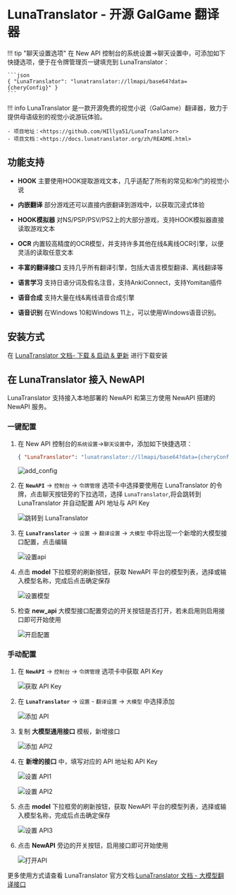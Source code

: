 # LunaTranslator - 开源 GalGame 翻译器
!!! tip "聊天设置选项"
    在 New API 控制台的系统设置->聊天设置中，可添加如下快捷选项，便于在令牌管理页一键填充到 LunaTranslator：

    ```json
    { "LunaTranslator": "lunatranslator://llmapi/base64?data={cheryConfig}" }
    ```

!!! info
    LunaTranslator 是一款开源免费的视觉小说（GalGame）翻译器，致力于提供母语级别的视觉小说游玩体验。

    - 项目地址：<https://github.com/HIllya51/LunaTranslator>
    - 项目文档：<https://docs.lunatranslator.org/zh/README.html>

## 功能支持

- **HOOK** 主要使用HOOK提取游戏文本，几乎适配了所有的常见和冷门的视觉小说

- **内嵌翻译** 部分游戏还可以直接内嵌翻译到游戏中，以获取沉浸式体验

- **HOOK模拟器** 对NS/PSP/PSV/PS2上的大部分游戏，支持HOOK模拟器直接读取游戏文本

- **OCR** 内置较高精度的OCR模型，并支持许多其他在线&离线OCR引擎，以便灵活的读取任意文本

- **丰富的翻译接口** 支持几乎所有翻译引擎，包括大语言模型翻译、离线翻译等

- **语言学习** 支持日语分词及假名注音，支持AnkiConnect，支持Yomitan插件

- **语音合成** 支持大量在线&离线语音合成引擎

- **语音识别** 在Windows 10和Windows 11上，可以使用Windows语音识别。

## 安装方式 

在 [LunaTranslator 文档- 下载 & 启动 & 更新](https://docs.lunatranslator.org/zh/README.html) 进行下载安装

## 在 LunaTranslator 接入 NewAPI

LunaTranslator 支持接入本地部署的 NewAPI 和第三方使用 NewAPI 搭建的 NewAPI 服务。

### 一键配置
1. 在 New API 控制台的`系统设置`->`聊天设置`中，添加如下快捷选项：
    
    ```json
    { "LunaTranslator": "lunatranslator://llmapi/base64?data={cheryConfig}" }
    ```
   
    ![add_config](../assets/luna_translator/add_config.png)

2. 在 **`NewAPI`** -> `控制台` -> `令牌管理` 选项卡中选择要使用在 LunaTranslator 的令牌，点击聊天按钮旁的下拉选项，选择 `LunaTranslator`,将会跳转到 LunaTranslator 并自动配置 API 地址与 API Key

    ![跳转到 LunaTranslator](../assets/luna_translator/jump_to_app.png)

3. 在 **`LunaTranslator`** -> `设置` -> `翻译设置` -> `大模型` 中将出现一个新增的大模型接口配置，点击编辑

    ![设置api](../assets/luna_translator/api_setting.png)

4. 点击 **model** 下拉框旁的刷新按钮，获取 NewAPI 平台的模型列表，选择或输入模型名称，完成后点击确定保存

    ![设置模型](../assets/luna_translator/setting_model.png)

5. 检查 **new_api** 大模型接口配置旁边的开关按钮是否打开，若未启用则启用接口即可开始使用

    ![开启配置](../assets/luna_translator/open_config.png)

### 手动配置

1. 在 **`NewAPI`** -> `控制台` -> `令牌管理` 选项卡中获取 API Key

    ![获取 API Key](../assets/luna_translator/copy_api_key.png)

2. 在 **`LunaTranslator`** -> `设置` - `翻译设置` -> `大模型` 中选择添加

    ![添加 API](../assets/luna_translator/add_api.png)

3. 复制 **大模型通用接口** 模板，新增接口

    ![添加 API2](../assets/luna_translator/add_api_2.png)

4. 在 **新增的接口** 中，填写对应的 API 地址和 API Key

    ![设置 API1](../assets/luna_translator/setting_api.png)

    ![设置 API2](../assets/luna_translator/setting_api2.png)

5. 点击 **model** 下拉框旁的刷新按钮，获取 NewAPI 平台的模型列表，选择或输入模型名称，完成后点击确定保存

    ![设置 API3](../assets/luna_translator/setting_api3.png)

6. 点击 **NewAPI** 旁边的开关按钮，启用接口即可开始使用

    ![打开API](../assets/luna_translator/open_api.png)

更多使用方式请查看 LunaTranslator 官方文档:[LunaTranslator 文档 - 大模型翻译接口](https://docs.lunatranslator.org/zh/guochandamoxing.html)